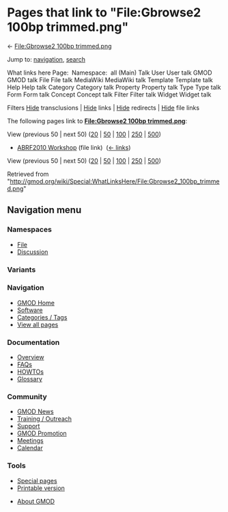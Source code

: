 <div id="mw-page-base" class="noprint">

</div>

<div id="mw-head-base" class="noprint">

</div>

<div id="content" class="mw-body" role="main">

<span id="top"></span>

<div id="mw-js-message" style="display:none;">

</div>



# <span dir="auto">Pages that link to "File:Gbrowse2 100bp trimmed.png"</span>

<div id="bodyContent">

<div id="contentSub">

← [File:Gbrowse2 100bp
trimmed.png](/wiki/File:Gbrowse2_100bp_trimmed.png "File:Gbrowse2 100bp trimmed.png")

</div>

<div id="jump-to-nav" class="mw-jump">

Jump to: [navigation](#mw-navigation), [search](#p-search)

</div>

<div id="mw-content-text">

What links here Page:  Namespace:  all (Main) Talk User User talk GMOD
GMOD talk File File talk MediaWiki MediaWiki talk Template Template talk
Help Help talk Category Category talk Property Property talk Type Type
talk Form Form talk Concept Concept talk Filter Filter talk Widget
Widget talk

Filters
[Hide](/mediawiki/index.php?title=Special:WhatLinksHere/File:Gbrowse2_100bp_trimmed.png&hidetrans=1 "Special:WhatLinksHere/File:Gbrowse2 100bp trimmed.png")
transclusions \|
[Hide](/mediawiki/index.php?title=Special:WhatLinksHere/File:Gbrowse2_100bp_trimmed.png&hidelinks=1 "Special:WhatLinksHere/File:Gbrowse2 100bp trimmed.png")
links \|
[Hide](/mediawiki/index.php?title=Special:WhatLinksHere/File:Gbrowse2_100bp_trimmed.png&hideredirs=1 "Special:WhatLinksHere/File:Gbrowse2 100bp trimmed.png")
redirects \|
[Hide](/mediawiki/index.php?title=Special:WhatLinksHere/File:Gbrowse2_100bp_trimmed.png&hideimages=1 "Special:WhatLinksHere/File:Gbrowse2 100bp trimmed.png")
file links

The following pages link to **[File:Gbrowse2 100bp
trimmed.png](/wiki/File:Gbrowse2_100bp_trimmed.png "File:Gbrowse2 100bp trimmed.png")**:

View (previous 50 \| next 50)
([20](/mediawiki/index.php?title=Special:WhatLinksHere/File:Gbrowse2_100bp_trimmed.png&limit=20 "Special:WhatLinksHere/File:Gbrowse2 100bp trimmed.png")
\|
[50](/mediawiki/index.php?title=Special:WhatLinksHere/File:Gbrowse2_100bp_trimmed.png&limit=50 "Special:WhatLinksHere/File:Gbrowse2 100bp trimmed.png")
\|
[100](/mediawiki/index.php?title=Special:WhatLinksHere/File:Gbrowse2_100bp_trimmed.png&limit=100 "Special:WhatLinksHere/File:Gbrowse2 100bp trimmed.png")
\|
[250](/mediawiki/index.php?title=Special:WhatLinksHere/File:Gbrowse2_100bp_trimmed.png&limit=250 "Special:WhatLinksHere/File:Gbrowse2 100bp trimmed.png")
\|
[500](/mediawiki/index.php?title=Special:WhatLinksHere/File:Gbrowse2_100bp_trimmed.png&limit=500 "Special:WhatLinksHere/File:Gbrowse2 100bp trimmed.png"))

- [ABRF2010 Workshop](/wiki/ABRF2010_Workshop "ABRF2010 Workshop") (file
  link) ‎ <span class="mw-whatlinkshere-tools">([←
  links](/mediawiki/index.php?title=Special:WhatLinksHere&target=ABRF2010+Workshop "Special:WhatLinksHere"))</span>

View (previous 50 \| next 50)
([20](/mediawiki/index.php?title=Special:WhatLinksHere/File:Gbrowse2_100bp_trimmed.png&limit=20 "Special:WhatLinksHere/File:Gbrowse2 100bp trimmed.png")
\|
[50](/mediawiki/index.php?title=Special:WhatLinksHere/File:Gbrowse2_100bp_trimmed.png&limit=50 "Special:WhatLinksHere/File:Gbrowse2 100bp trimmed.png")
\|
[100](/mediawiki/index.php?title=Special:WhatLinksHere/File:Gbrowse2_100bp_trimmed.png&limit=100 "Special:WhatLinksHere/File:Gbrowse2 100bp trimmed.png")
\|
[250](/mediawiki/index.php?title=Special:WhatLinksHere/File:Gbrowse2_100bp_trimmed.png&limit=250 "Special:WhatLinksHere/File:Gbrowse2 100bp trimmed.png")
\|
[500](/mediawiki/index.php?title=Special:WhatLinksHere/File:Gbrowse2_100bp_trimmed.png&limit=500 "Special:WhatLinksHere/File:Gbrowse2 100bp trimmed.png"))

</div>

<div class="printfooter">

Retrieved from
"<http://gmod.org/wiki/Special:WhatLinksHere/File:Gbrowse2_100bp_trimmed.png>"

</div>

<div id="catlinks" class="catlinks catlinks-allhidden">

</div>

<div class="visualClear">

</div>

</div>

</div>

<div id="mw-navigation">

## Navigation menu

<div id="mw-head">



<div id="left-navigation">

<div id="p-namespaces" class="vectorTabs" role="navigation"
aria-labelledby="p-namespaces-label">

### Namespaces

- <span id="ca-nstab-image"><a href="/wiki/File:Gbrowse2_100bp_trimmed.png" accesskey="c"
  title="View the file page [c]">File</a></span>
- <span id="ca-talk"><a
  href="/mediawiki/index.php?title=File_talk:Gbrowse2_100bp_trimmed.png&amp;action=edit&amp;redlink=1"
  accesskey="t"
  title="Discussion about the content page [t]">Discussion</a></span>

</div>

<div id="p-variants" class="vectorMenu emptyPortlet" role="navigation"
aria-labelledby="p-variants-label">

### 

### Variants[](#)

<div class="menu">

</div>

</div>

</div>

<div id="right-navigation">





</div>



</div>

</div>

</div>

<div id="mw-panel">

<div id="p-logo" role="banner">

<a href="/wiki/Main_Page"
style="background-image: url(http://gmod.org/images/GMOD-cogs.png);"
title="Visit the main page"></a>

</div>

<div id="p-Navigation" class="portal" role="navigation"
aria-labelledby="p-Navigation-label">

### Navigation

<div class="body">

- <span id="n-GMOD-Home">[GMOD Home](/wiki/Main_Page)</span>
- <span id="n-Software">[Software](/wiki/GMOD_Components)</span>
- <span id="n-Categories-.2F-Tags">[Categories /
  Tags](/wiki/Categories)</span>
- <span id="n-View-all-pages">[View all
  pages](/wiki/Special:AllPages)</span>

</div>

</div>

<div id="p-Documentation" class="portal" role="navigation"
aria-labelledby="p-Documentation-label">

### Documentation

<div class="body">

- <span id="n-Overview">[Overview](/wiki/Overview)</span>
- <span id="n-FAQs">[FAQs](/wiki/Category:FAQ)</span>
- <span id="n-HOWTOs">[HOWTOs](/wiki/Category:HOWTO)</span>
- <span id="n-Glossary">[Glossary](/wiki/Glossary)</span>

</div>

</div>

<div id="p-Community" class="portal" role="navigation"
aria-labelledby="p-Community-label">

### Community

<div class="body">

- <span id="n-GMOD-News">[GMOD News](/wiki/GMOD_News)</span>
- <span id="n-Training-.2F-Outreach">[Training /
  Outreach](/wiki/Training_and_Outreach)</span>
- <span id="n-Support">[Support](/wiki/Support)</span>
- <span id="n-GMOD-Promotion">[GMOD
  Promotion](/wiki/GMOD_Promotion)</span>
- <span id="n-Meetings">[Meetings](/wiki/Meetings)</span>
- <span id="n-Calendar">[Calendar](/wiki/Calendar)</span>

</div>

</div>

<div id="p-tb" class="portal" role="navigation"
aria-labelledby="p-tb-label">

### Tools

<div class="body">

- <span id="t-specialpages"><a href="/wiki/Special:SpecialPages" accesskey="q"
  title="A list of all special pages [q]">Special pages</a></span>
- <span id="t-print"><a
  href="/mediawiki/index.php?title=Special:WhatLinksHere/File:Gbrowse2_100bp_trimmed.png&amp;printable=yes"
  rel="alternate" accesskey="p"
  title="Printable version of this page [p]">Printable version</a></span>

</div>

</div>

</div>

</div>

<div id="footer" role="contentinfo">

- <span id="footer-places-about">[About
  GMOD](/wiki/GMOD:About "GMOD:About")</span>

<!-- -->






</div>
